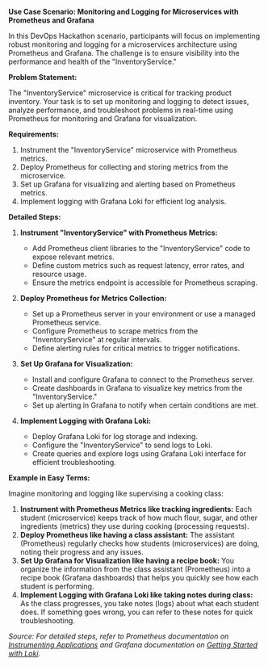 **Use Case Scenario: Monitoring and Logging for Microservices with Prometheus and Grafana**

In this DevOps Hackathon scenario, participants will focus on implementing robust monitoring and logging for a microservices architecture using Prometheus and Grafana. The challenge is to ensure visibility into the performance and health of the "InventoryService."

**Problem Statement:**

The "InventoryService" microservice is critical for tracking product inventory. Your task is to set up monitoring and logging to detect issues, analyze performance, and troubleshoot problems in real-time using Prometheus for monitoring and Grafana for visualization.

**Requirements:**
1. Instrument the "InventoryService" microservice with Prometheus metrics.
2. Deploy Prometheus for collecting and storing metrics from the microservice.
3. Set up Grafana for visualizing and alerting based on Prometheus metrics.
4. Implement logging with Grafana Loki for efficient log analysis.

**Detailed Steps:**

1. **Instrument "InventoryService" with Prometheus Metrics:**
   - Add Prometheus client libraries to the "InventoryService" code to expose relevant metrics.
   - Define custom metrics such as request latency, error rates, and resource usage.
   - Ensure the metrics endpoint is accessible for Prometheus scraping.

2. **Deploy Prometheus for Metrics Collection:**
   - Set up a Prometheus server in your environment or use a managed Prometheus service.
   - Configure Prometheus to scrape metrics from the "InventoryService" at regular intervals.
   - Define alerting rules for critical metrics to trigger notifications.

3. **Set Up Grafana for Visualization:**
   - Install and configure Grafana to connect to the Prometheus server.
   - Create dashboards in Grafana to visualize key metrics from the "InventoryService."
   - Set up alerting in Grafana to notify when certain conditions are met.

4. **Implement Logging with Grafana Loki:**
   - Deploy Grafana Loki for log storage and indexing.
   - Configure the "InventoryService" to send logs to Loki.
   - Create queries and explore logs using Grafana Loki interface for efficient troubleshooting.

**Example in Easy Terms:**

Imagine monitoring and logging like supervising a cooking class:
1. **Instrument with Prometheus Metrics like tracking ingredients:** Each student (microservice) keeps track of how much flour, sugar, and other ingredients (metrics) they use during cooking (processing requests).
2. **Deploy Prometheus like having a class assistant:** The assistant (Prometheus) regularly checks how students (microservices) are doing, noting their progress and any issues.
3. **Set Up Grafana for Visualization like having a recipe book:** You organize the information from the class assistant (Prometheus) into a recipe book (Grafana dashboards) that helps you quickly see how each student is performing.
4. **Implement Logging with Grafana Loki like taking notes during class:** As the class progresses, you take notes (logs) about what each student does. If something goes wrong, you can refer to these notes for quick troubleshooting.



*Source: For detailed steps, refer to Prometheus documentation on [Instrumenting Applications](https://prometheus.io/docs/instrumenting/) and Grafana documentation on [Getting Started with Loki](https://grafana.com/docs/loki/latest/getting-started/).*
